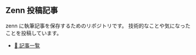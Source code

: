 ## Zenn 投稿記事

zenn に執筆記事を保存するためのリポジトリです。
技術的なことや気になったことを投稿しています。

- [📝 記事一覧](zenn.dev/ukigumo_shiina3)
